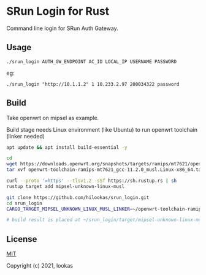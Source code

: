 # SRun Login for Rust

Command line login for SRun Auth Gateway.

## Usage

`./srun_login AUTH_GW_ENDPOINT AC_ID LOCAL_IP USERNAME PASSWORD`

eg:

`./srun_login "http://10.1.1.2" 1 10.233.2.97 200034322 password`

## Build

Take openwrt on mipsel as example.

Build stage needs Linux environment (like Ubuntu) to run openwrt toolchain (linker needed)

```bash
apt update && apt install build-essential -y

cd
wget https://downloads.openwrt.org/snapshots/targets/ramips/mt7621/openwrt-toolchain-ramips-mt7621_gcc-11.2.0_musl.Linux-x86_64.tar.bz2
tar xvf openwrt-toolchain-ramips-mt7621_gcc-11.2.0_musl.Linux-x86_64.tar.bz2

curl --proto '=https' --tlsv1.2 -sSf https://sh.rustup.rs | sh
rustup target add mipsel-unknown-linux-musl

git clone https://github.com/hilookas/srun_login.git
cd srun_login
CARGO_TARGET_MIPSEL_UNKNOWN_LINUX_MUSL_LINKER=~/openwrt-toolchain-ramips-mt7621_gcc-11.2.0_musl.Linux-x86_64/toolchain-mipsel_24kc_gcc-11.2.0_musl/bin/mipsel-openwrt-linux-musl-gcc cargo build --release --target=mipsel-unknown-linux-musl

# build result is placed at ~/srun_login/target/mipsel-unknown-linux-musl/release/srun_login
```

## License

[MIT](http://opensource.org/licenses/MIT)

Copyright (c) 2021, lookas
